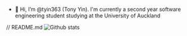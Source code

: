 - 👋 Hi, I’m @tyin363 (Tony Yin). I'm currently a second year software engineering student studying at the University of Auckland


// README.md
![Github stats](https://github-readme-stats.vercel.app/api?username=tyin363&theme=highcontrast&show_icons=true&count_private=true)

<!---
tyin363/tyin363 is a ✨ special ✨ repository because its `README.md` (this file) appears on your GitHub profile.
You can click the Preview link to take a look at your changes.
--->

